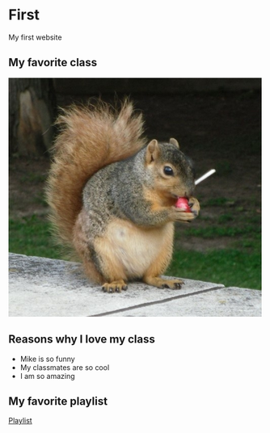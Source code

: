 # First
My first website

## My favorite class
![Awesome class](Squirrel.jpg)

## Reasons why I love my class
- Mike is so funny
- My classmates are so cool
- I am so amazing

## My favorite playlist
[Playlist](https://www.youtube.com/watch?v=SsUD9mb9Rj4&t=236s)

